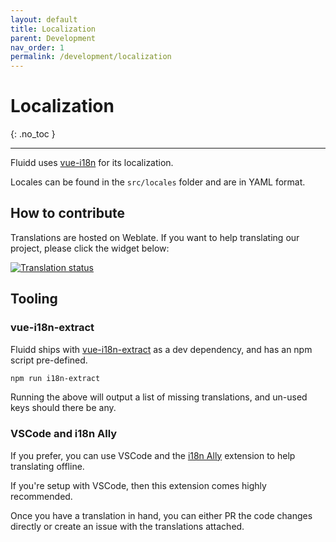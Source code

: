 ```yaml
---
layout: default
title: Localization
parent: Development
nav_order: 1
permalink: /development/localization
---
```


# Localization
{: .no_toc }

---

Fluidd uses [vue-i18n](https://kazupon.github.io/vue-i18n/) for its localization.

Locales can be found in the `src/locales` folder and are in YAML format.

## How to contribute

Translations are hosted on Weblate. If you want to help translating our project, please click the widget below:

[![Translation status](https://hosted.weblate.org/widget/fluidd/horizontal-auto.svg)](https://hosted.weblate.org/engage/fluidd/ "Translation status")

## Tooling

### vue-i18n-extract

Fluidd ships with [vue-i18n-extract](https://github.com/kazupon/vue-i18n-extensions) as a dev dependency, and has an npm script
pre-defined.

```bash
npm run i18n-extract
```

Running the above will output a list of missing translations, and un-used keys
should there be any.

### VSCode and i18n Ally

If you prefer, you can use VSCode and the [i18n Ally](https://marketplace.visualstudio.com/items?itemName=antfu.i18n-ally) extension to help translating offline.

If you're setup with VSCode, then this extension comes highly recommended.

Once you have a translation in hand, you can either PR the code changes directly or create an issue with the translations attached.
